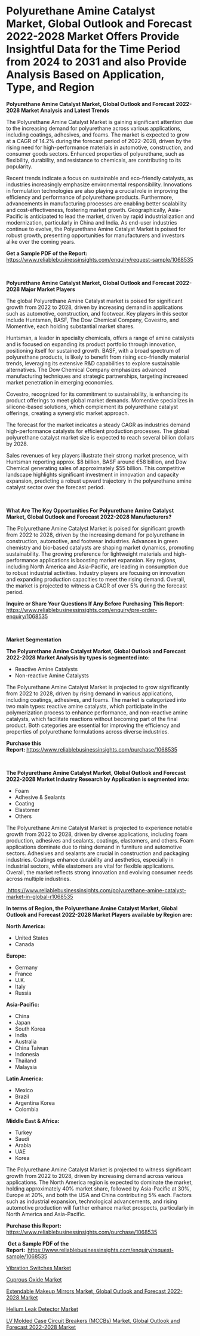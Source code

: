 <p><h1>Polyurethane Amine Catalyst Market, Global Outlook and Forecast 2022-2028 Market Offers Provide Insightful Data for the Time Period from 2024 to 2031 and also Provide Analysis Based on Application, Type, and Region</h1></p><p><strong>Polyurethane Amine Catalyst Market, Global Outlook and Forecast 2022-2028 Market Analysis and Latest Trends</strong></p>
<p><p>The Polyurethane Amine Catalyst Market is gaining significant attention due to the increasing demand for polyurethane across various applications, including coatings, adhesives, and foams. The market is expected to grow at a CAGR of 14.2% during the forecast period of 2022-2028, driven by the rising need for high-performance materials in automotive, construction, and consumer goods sectors. Enhanced properties of polyurethane, such as flexibility, durability, and resistance to chemicals, are contributing to its popularity.</p><p>Recent trends indicate a focus on sustainable and eco-friendly catalysts, as industries increasingly emphasize environmental responsibility. Innovations in formulation technologies are also playing a crucial role in improving the efficiency and performance of polyurethane products. Furthermore, advancements in manufacturing processes are enabling better scalability and cost-effectiveness, fostering market growth. Geographically, Asia-Pacific is anticipated to lead the market, driven by rapid industrialization and modernization, particularly in China and India. As end-user industries continue to evolve, the Polyurethane Amine Catalyst Market is poised for robust growth, presenting opportunities for manufacturers and investors alike over the coming years.</p></p>
<p><strong>Get a Sample PDF of the Report:&nbsp;</strong> <a href="https://www.reliablebusinessinsights.com/enquiry/request-sample/1068535">https://www.reliablebusinessinsights.com/enquiry/request-sample/1068535</a></p>
<p>&nbsp;</p>
<p><strong>Polyurethane Amine Catalyst Market, Global Outlook and Forecast 2022-2028 Major Market Players</strong></p>
<p><p>The global Polyurethane Amine Catalyst market is poised for significant growth from 2022 to 2028, driven by increasing demand in applications such as automotive, construction, and footwear. Key players in this sector include Huntsman, BASF, The Dow Chemical Company, Covestro, and Momentive, each holding substantial market shares. </p><p>Huntsman, a leader in specialty chemicals, offers a range of amine catalysts and is focused on expanding its product portfolio through innovation, positioning itself for sustained growth. BASF, with a broad spectrum of polyurethane products, is likely to benefit from rising eco-friendly material trends, leveraging its extensive R&D capabilities to explore sustainable alternatives. The Dow Chemical Company emphasizes advanced manufacturing techniques and strategic partnerships, targeting increased market penetration in emerging economies.</p><p>Covestro, recognized for its commitment to sustainability, is enhancing its product offerings to meet global market demands. Momentive specializes in silicone-based solutions, which complement its polyurethane catalyst offerings, creating a synergistic market approach.</p><p>The forecast for the market indicates a steady CAGR as industries demand high-performance catalysts for efficient production processes. The global polyurethane catalyst market size is expected to reach several billion dollars by 2028.</p><p>Sales revenues of key players illustrate their strong market presence, with Huntsman reporting approx. $8 billion, BASF around €58 billion, and Dow Chemical generating sales of approximately $55 billion. This competitive landscape highlights significant investment in innovation and capacity expansion, predicting a robust upward trajectory in the polyurethane amine catalyst sector over the forecast period.</p></p>
<p>&nbsp;</p>
<p><strong>What Are The Key Opportunities For Polyurethane Amine Catalyst Market, Global Outlook and Forecast 2022-2028 Manufacturers?</strong></p>
<p><p>The Polyurethane Amine Catalyst Market is poised for significant growth from 2022 to 2028, driven by the increasing demand for polyurethane in construction, automotive, and footwear industries. Advances in green chemistry and bio-based catalysts are shaping market dynamics, promoting sustainability. The growing preference for lightweight materials and high-performance applications is boosting market expansion. Key regions, including North America and Asia-Pacific, are leading in consumption due to robust industrial activities. Industry players are focusing on innovation and expanding production capacities to meet the rising demand. Overall, the market is projected to witness a CAGR of over 5% during the forecast period.</p></p>
<p><strong>Inquire or Share Your Questions If Any Before Purchasing This Report:</strong> <a href="https://www.reliablebusinessinsights.com/enquiry/pre-order-enquiry/1068535">https://www.reliablebusinessinsights.com/enquiry/pre-order-enquiry/1068535</a></p>
<p>&nbsp;</p>
<p><strong>Market Segmentation</strong></p>
<p><strong>The Polyurethane Amine Catalyst Market, Global Outlook and Forecast 2022-2028 Market Analysis by types is segmented into:</strong></p>
<p><ul><li>Reactive Amine Catalysts</li><li>Non-reactive Amine Catalysts</li></ul></p>
<p><p>The Polyurethane Amine Catalyst Market is projected to grow significantly from 2022 to 2028, driven by rising demand in various applications, including coatings, adhesives, and foams. The market is categorized into two main types: reactive amine catalysts, which participate in the polymerization process to enhance performance, and non-reactive amine catalysts, which facilitate reactions without becoming part of the final product. Both categories are essential for improving the efficiency and properties of polyurethane formulations across diverse industries.</p></p>
<p><strong>Purchase this Report:&nbsp;</strong><a href="https://www.reliablebusinessinsights.com/purchase/1068535">https://www.reliablebusinessinsights.com/purchase/1068535</a></p>
<p>&nbsp;</p>
<p><strong>The Polyurethane Amine Catalyst Market, Global Outlook and Forecast 2022-2028 Market Industry Research by Application is segmented into:</strong></p>
<p><ul><li>Foam</li><li>Adhesive & Sealants</li><li>Coating</li><li>Elastomer</li><li>Others</li></ul></p>
<p><p>The Polyurethane Amine Catalyst Market is projected to experience notable growth from 2022 to 2028, driven by diverse applications, including foam production, adhesives and sealants, coatings, elastomers, and others. Foam applications dominate due to rising demand in furniture and automotive sectors. Adhesives and sealants are crucial in construction and packaging industries. Coatings enhance durability and aesthetics, especially in industrial sectors, while elastomers are vital for flexible applications. Overall, the market reflects strong innovation and evolving consumer needs across multiple industries.</p></p>
<p><a href="https://www.reliablebusinessinsights.com/polyurethane-amine-catalyst-market-in-global-r1068535">&nbsp;https://www.reliablebusinessinsights.com/polyurethane-amine-catalyst-market-in-global-r1068535</a></p>
<p><strong>In terms of Region, the Polyurethane Amine Catalyst Market, Global Outlook and Forecast 2022-2028 Market Players available by Region are:</strong></p>
<p>
    <p> <strong> North America: </strong>
        <ul>
            <li>United States</li>
            <li>Canada</li>
        </ul>
        </p> 
    <p> <strong> Europe: </strong>
        <ul>
            <li>Germany</li>
            <li>France</li>
            <li>U.K.</li>
            <li>Italy</li>
            <li>Russia</li>
        </ul>
        </p> 
    <p> <strong> Asia-Pacific: </strong>
        <ul>
            <li>China</li>
            <li>Japan</li>
            <li>South Korea</li>
            <li>India</li>
            <li>Australia</li>
            <li>China Taiwan</li>
            <li>Indonesia</li>
            <li>Thailand</li>
            <li>Malaysia</li>
        </ul>
        </p> 
    <p> <strong> Latin America: </strong>
        <ul>
            <li>Mexico</li>
            <li>Brazil</li>
            <li>Argentina Korea</li>
            <li>Colombia</li>
        </ul>
        </p> 
    <p> <strong> Middle East & Africa: </strong>
        <ul>
            <li>Turkey</li>
            <li>Saudi</li>
            <li>Arabia</li>
            <li>UAE</li>
            <li>Korea</li>
        </ul>
    </p>
    </p>
<p><p>The Polyurethane Amine Catalyst Market is projected to witness significant growth from 2022 to 2028, driven by increasing demand across various applications. The North America region is expected to dominate the market, holding approximately 40% market share, followed by Asia-Pacific at 30%, Europe at 20%, and both the USA and China contributing 5% each. Factors such as industrial expansion, technological advancements, and rising automotive production will further enhance market prospects, particularly in North America and Asia-Pacific.</p></p>
<p><strong>Purchase this Report: </strong><a href="https://www.reliablebusinessinsights.com/purchase/1068535">https://www.reliablebusinessinsights.com/purchase/1068535</a></p>
<p>&nbsp;<strong>Get a Sample PDF of the Report:&nbsp;&nbsp;</strong><a href="https://www.reliablebusinessinsights.com/enquiry/request-sample/1068535">https://www.reliablebusinessinsights.com/enquiry/request-sample/1068535</a></p>
<p><strong></strong></p>
<p><p><a href="https://www.linkedin.com/pulse/unlocking-growth-potential-market-strategic-analysis-vibration-8sjfe?trackingId=FSdAg6xpRFW22aYrRZ4D%2Fg%3D%3D">Vibration Switches Market</a></p><p><a href="https://issuu.com/reportprime-2/docs/cuprous-oxide-market-size-2030.pptx_4855fe8274c877">Cuprous Oxide Market</a></p><p><a href="https://github.com/sumonsky0m/Market-Research-Report-List-1/blob/main/extendable-makeup-mirrors-market-global-outlook-and-forecast-2022-2028-market.md">Extendable Makeup Mirrors Market, Global Outlook and Forecast 2022-2028 Market</a></p><p><a href="https://medium.com/@oliver.rampling568768/the-comprehensive-helium-leak-detector-market-research-report-is-essential-for-understanding-aa1f57c9f031">Helium Leak Detector Market</a></p><p><a href="https://github.com/AnnDiaz698/Market-Research-Report-List-1/blob/main/lv-molded-case-circuit-breakers-mccbs-market-global-outlook-and-forecast-2022-2028-market.md">LV Molded Case Circuit Breakers (MCCBs) Market, Global Outlook and Forecast 2022-2028 Market</a></p></p>